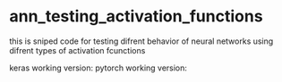 # ann_testing_activation_functions
this is sniped code for testing difrent behavior of neural networks using difrent types of activation fcunctions


keras working version: 
pytorch working version:

